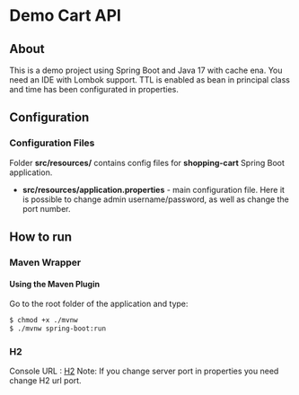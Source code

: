# Demo Cart API

## About

This is a demo project using Spring Boot and Java 17 with cache ena. You need an IDE with Lombok support. TTL is enabled as bean in principal class and time has been configurated in properties.

## Configuration

### Configuration Files

Folder **src/resources/** contains config files for **shopping-cart** Spring Boot application.

* **src/resources/application.properties** - main configuration file. Here it is possible to change admin username/password,
  as well as change the port number.


## How to run

### Maven Wrapper

#### Using the Maven Plugin

Go to the root folder of the application and type:
```bash
$ chmod +x ./mvnw
$ ./mvnw spring-boot:run
```

### H2
Console URL : [H2](http://localhost:8081/database/h2)
Note: If you change server port in properties you need change H2 url port.


